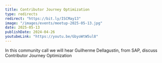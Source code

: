 ```yaml
---
title: Contributor Journey Optimization
type: redirects
redirect: "https://bit.ly/ISCMay13"
image: "/images/events/meetup-2025-05-13.jpg"
date: 2025-05-13
publishDate: 2024-04-26
youtubeLink: "https://youtu.be/GbyoWtW5ul8"
---
```


In this community call we will hear Guilherme Dellagustin, from SAP, discuss Contributor Journey Optimization